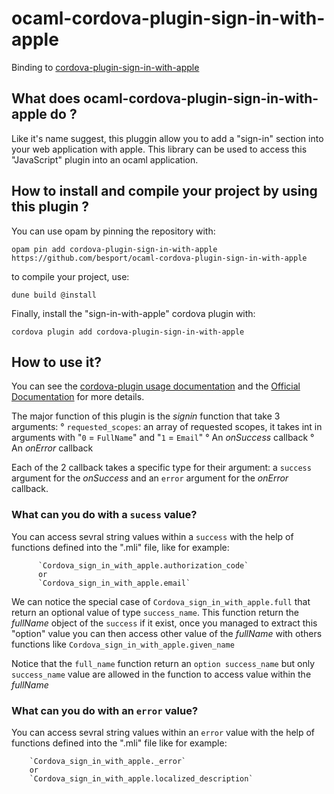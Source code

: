 # ocaml-cordova-plugin-sign-in-with-apple

Binding to [cordova-plugin-sign-in-with-apple](https://github.com/twogate/cordova-plugin-sign-in-with-apple)

## What does ocaml-cordova-plugin-sign-in-with-apple do ?

Like it's name suggest, this pluggin allow you to add a "sign-in"
section into your web application with apple. This library can be used
to access this "JavaScript" plugin into an ocaml application.

## How to install and compile your project by using this plugin ?

You can use opam by pinning the repository with:
```Shell
opam pin add cordova-plugin-sign-in-with-apple https://github.com/besport/ocaml-cordova-plugin-sign-in-with-apple
```

to compile your project, use:
```Shell
dune build @install
```

Finally, install the "sign-in-with-apple" cordova plugin with:
```Shell
cordova plugin add cordova-plugin-sign-in-with-apple
```


## How to use it?

You can see the [cordova-plugin usage
documentation](https://github.com/twogate/cordova-plugin-sign-in-with-apple#usage)
and the [Official
Documentation](https://www.notion.so/Documentation-of-cordova-plugin-sign-in-with-apple-7a8022b3452246d3b8ea6cfb136140c1)
for more details.

The major function of this plugin is the *signin* function that take 3
arguments:
        ° `requested_scopes`: an array of requested scopes, it takes int
        in arguments with "`0` = `FullName`" and "`1` = `Email`"
        ° An *onSuccess* callback
        ° An *onError* callback

Each of the 2 callback takes a specific type for their argument: a
`success` argument for the *onSuccess* and an `error` argument for
the *onError* callback.

### What can you do with a `sucess` value?

You can access sevral string values within a `success` with the help of
functions defined into the ".mli" file, like for example:

          `Cordova_sign_in_with_apple.authorization_code`
          or
          `Cordova_sign_in_with_apple.email`

We can notice the special case of `Cordova_sign_in_with_apple.full` that
return an optional value of type `success_name`. This function return
the *fullName* object of the `success` if it exist, once you managed to
extract this "option" value you can then access other value of the
*fullName* with others functions like
           `Cordova_sign_in_with_apple.given_name`

Notice that the `full_name` function return an `option success_name` but
only `success_name` value are allowed in the function to access value
within the *fullName*

### What can you do with an `error` value?

You can access sevral string values within an `error` value with the
help of functions defined into the ".mli" file like for example:

        `Cordova_sign_in_with_apple._error`
        or
        `Cordova_sign_in_with_apple.localized_description`
